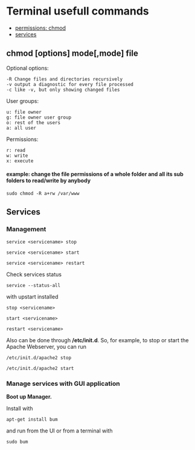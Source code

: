 # Terminal usefull commands

* [permissions: chmod](#chmod)
* [services](#services)

## chmod [options] mode[,mode] file

Optional options:

    -R Change files and directories recursively
    -v output a diagnostic for every file processed
    -c like -v, but only showing changed files


User groups:

    u: file owner
    g: file owner user group
    o: rest of the users
    a: all user

Permissions:

    r: read
    w: write
    x: execute

#### example: change the file permissions of a whole folder and all its sub folders to read/write by anybody

```
sudo chmod -R a+rw /var/www
```

## Services

### Management

```
service <servicename> stop

service <servicename> start

service <servicename> restart
```

Check services status

```
service --status-all
```

with upstart installed

```
stop <servicename>

start <servicename>

restart <servicename>
```

Also can be done through **/etc/init.d**. So, for example, to stop or start the Apache Webserver, you can run

```
/etc/init.d/apache2 stop

/etc/init.d/apache2 start
```

### Manage services with GUI application

**Boot up Manager.** 

Install with

```
apt-get install bum
```

and run from the UI or from a terminal with

```
sudo bum
```